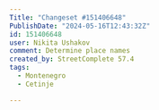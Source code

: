```yaml
---
Title: "Changeset #151406648"
PublishDate: "2024-05-16T12:43:32Z"
id: 151406648
user: Nikita Ushakov
comment: Determine place names
created_by: StreetComplete 57.4
tags:
  - Montenegro
  - Cetinje

---
```

